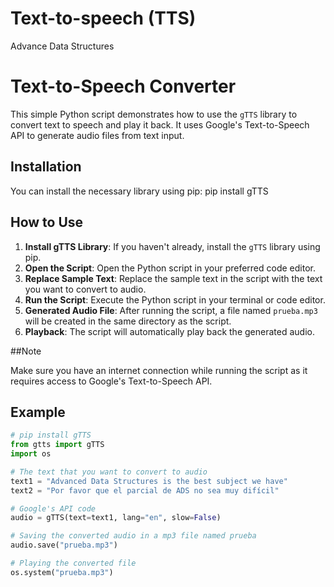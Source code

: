 # Text-to-speech (TTS)
Advance Data Structures
# Text-to-Speech Converter

This simple Python script demonstrates how to use the `gTTS` library to convert text to speech and play it back. It uses Google's Text-to-Speech API to generate audio files from text input.

## Installation

You can install the necessary library using pip:
pip install gTTS



## How to Use

1. **Install gTTS Library**: If you haven't already, install the `gTTS` library using pip.
2. **Open the Script**: Open the Python script in your preferred code editor.
3. **Replace Sample Text**: Replace the sample text in the script with the text you want to convert to audio.
4. **Run the Script**: Execute the Python script in your terminal or code editor.
5. **Generated Audio File**: After running the script, a file named `prueba.mp3` will be created in the same directory as the script.
6. **Playback**: The script will automatically play back the generated audio.

##Note

Make sure you have an internet connection while running the script as it requires access to Google's Text-to-Speech API.

## Example

```python
# pip install gTTS
from gtts import gTTS
import os

# The text that you want to convert to audio
text1 = "Advanced Data Structures is the best subject we have"
text2 = "Por favor que el parcial de ADS no sea muy difícil"

# Google's API code
audio = gTTS(text=text1, lang="en", slow=False)

# Saving the converted audio in a mp3 file named prueba
audio.save("prueba.mp3")

# Playing the converted file
os.system("prueba.mp3")
